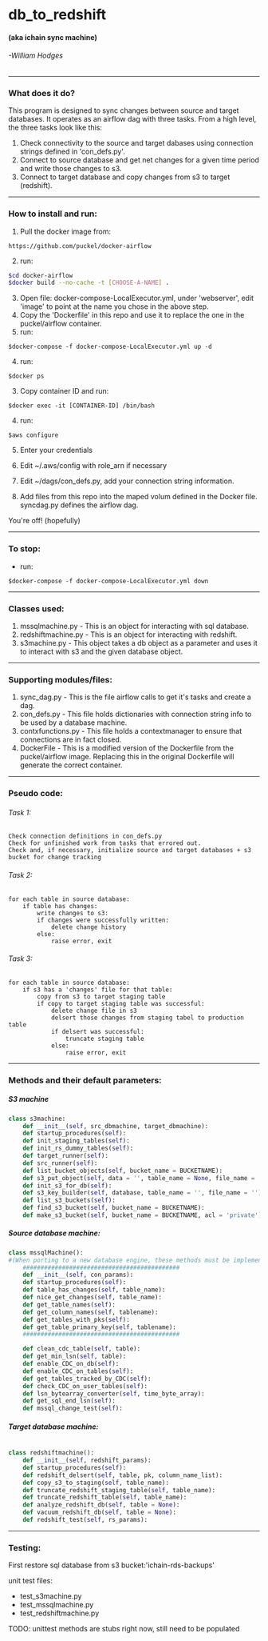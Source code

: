 # db_to_redshift

#### (aka ichain sync machine)
###### -William Hodges
------
### What does it do?
This program is designed to sync changes between source and target databases. It operates as an airflow dag with three tasks.
From a high level, the three tasks look like this:

1. Check connectivity to the source and target dabases using connection strings defined in 'con_defs.py'.
2. Connect to source database and get net changes for a given time period and write those changes to s3.
3. Connect to target database and copy changes from s3 to target (redshift). 

------
### How to install and run:
  1. Pull the docker image from:
```
https://github.com/puckel/docker-airflow
```
2. run:
```bash
$cd docker-airflow
$docker build --no-cache -t [CHOOSE-A-NAME] .
```
3. Open file: docker-compose-LocalExecutor.yml, under 'webserver', edit 'image' to point at the name you chose in the above step.
3. Copy the 'Dockerfile' in this repo and use it to replace the one in the puckel/airflow container.
4. run:
```
$docker-compose -f docker-compose-LocalExecutor.yml up -d
```
4. run:
```
$docker ps
```
3. Copy container ID and run:
```
$docker exec -it [CONTAINER-ID] /bin/bash
```
4. run:
```
$aws configure
```
5. Enter your credentials
6. Edit ~/.aws/config with role_arn if necessary
5. Edit ~/dags/con_defs.py, add your connection string information. 

6. Add files from this repo into the maped volum defined in the Docker file. syncdag.py defines the airflow dag. 

You're off! (hopefully)

------
### To stop:
* run:
```
$docker-compose -f docker-compose-LocalExecutor.yml down
```

------
### Classes used:
1. mssqlmachine.py - This is an object for interacting with sql database.
2. redshiftmachine.py - This is an object for interacting with redshift. 
3. s3machine.py - This object takes a db object as a parameter and uses it to interact with s3 and the given database object. 
------

### Supporting modules/files:
  1. sync_dag.py - This is the file airflow calls to get it's tasks and create a dag. 
1. con_defs.py - This file holds dictionaries with connection string info to be used by a database machine. 
2. contxfunctions.py - This file holds a contextmanager to ensure that connections are in fact closed.
3. DockerFile - This is a modified version of the Dockerfile from the puckel/airflow image. Replacing this in the original Dockerfile will generate the correct container.
------

### Pseudo code:

###### Task 1:
    Check connection definitions in con_defs.py
    Check for unfinished work from tasks that errored out. 
    Check and, if necessary, initialize source and target databases + s3 bucket for change tracking

###### Task 2:
    for each table in source database:
        if table has changes:
            write changes to s3:              
            if changes were successfully written:
                delete change history
            else:
                raise error, exit

###### Task 3:
    for each table in source database:
        if s3 has a 'changes' file for that table:
            copy from s3 to target staging table
            if copy to target staging table was successful:
                delete change file in s3
                delsert those changes from staging tabel to production table
                if delsert was successful:
                    truncate staging table
                else:
                    raise error, exit

------
### Methods and their default parameters:
##### S3 machine
```python
class s3machine:
    def __init__(self, src_dbmachine, target_dbmachine):
    def startup_procedures(self):
    def init_staging_tables(self):
    def init_rs_dummy_tables(self):
    def target_runner(self):
    def src_runner(self):
    def list_bucket_objects(self, bucket_name = BUCKETNAME): 
    def s3_put_object(self, data = '', table_name = None, file_name = ''):
    def init_s3_for_db(self):
    def s3_key_builder(self, database, table_name = '', file_name = ''):
    def list_s3_buckets(self):
    def find_s3_bucket(self, bucket_name = BUCKETNAME):
    def make_s3_bucket(self, bucket_name = BUCKETNAME, acl = 'private'):
```
##### Source database machine:
```python
class mssqlMachine():
#(When porting to a new database engine, these methods must be implemented!)
    ############################################
    def __init__(self, con_params):
    def startup_procedures(self):
    def table_has_changes(self, table_name):
    def nice_get_changes(self, table_name):
    def get_table_names(self):
    def get_column_names(self, tablename):
    def get_tables_with_pks(self):
    def get_table_primary_key(self, tablename):
    ############################################

    def clean_cdc_table(self, table):
    def get_min_lsn(self, table):
    def enable_CDC_on_db(self):
    def enable_CDC_on_tables(self):
    def get_tables_tracked_by_CDC(self):
    def check_CDC_on_user_tables(self):
    def lsn_bytearray_converter(self, time_byte_array):
    def get_sql_end_lsn(self):
    def mssql_change_test(self):
```
##### Target database machine:
```python 

class redshiftmachine():
    def __init__(self, redshift_params):
    def startup_procedures(self):
    def redshift_delsert(self, table, pk, column_name_list):
    def copy_s3_to_staging(self, table_name):
    def truncate_redshift_staging_table(self, table_name):
    def truncate_redshift_table(self, table_name):
    def analyze_redshift_db(self, table = None):
    def vacuum_redshift_db(self, table = None):
    def redshift_test(self, rs_params):
```

------

### Testing:
First restore sql database from s3 bucket:'ichain-rds-backups'

unit test files:

* test_s3machine.py
* test_mssqlmachine.py
* test_redshiftmachine.py

TODO:
unittest methods are stubs right now, still need to be populated
